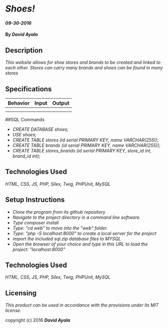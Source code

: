 # _Shoes!_
#### _09-30-2016_

#### By _**David Ayala**_

## Description

_This website allows for shoe stores and brands to be created and linked to each other.  Stores can carry many brands and shoes can be found in many stores_

## Specifications

|Behavior|Input        |Output|
|--------|:-----------:|-----:|
||||
||||


##SQL Commands

* _CREATE DATABASE shoes;_
* _USE shoes;_
* _CREATE TABLE stores (id serial PRIMARY KEY, name VARCHAR(255));_
* _CREATE TABLE brands (id serial PRIMARY KEY, name VARCHAR(255));_
* _CREATE TABLE stores_brands (id serial PRIMARY KEY, store_id int, brand_id int);_

## Technologies Used

_HTML,
CSS,
JS,
PHP,
Silex,
Twig,
PHPUnit,
MySQL_

## Setup Instructions

* _Clone the program from its github repository_
* _Navigate to the project directory in a command line software._
* _Type composer install_
* _Type: "cd web" to move into the "web" folder._
* _Type: "php -S localhost:8000" to create a local server for the project_
* _import the included sql.zip database files to MYSQL_
* _Open the browser of your choice and type in this URL to load the project: "localhost:8000"_

## Technologies Used

_HTML,
CSS,
JS,
PHP,
Silex,
Twig,
PHPUnit,
MySQL_

## Licensing

*This product can be used in accordance with the provisions under its MIT license.*

copyright (c) 2016 **_David Ayala_**
